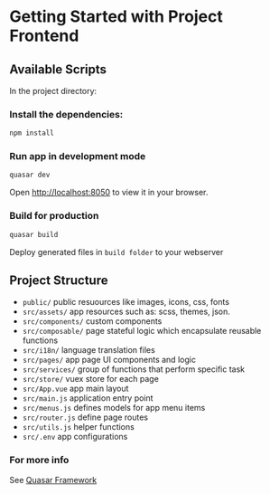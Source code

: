 # Getting Started with Project Frontend

## Available Scripts
In the project directory:

### Install the dependencies:
```bash
npm install
```

### Run app in development mode
```bash
quasar dev
```
Open [http://localhost:8050](http://localhost:8050) to view it in your browser.

### Build for production
```bash
quasar build
```
Deploy generated files in `build folder` to your webserver

## Project Structure

- ```public/``` public resuources like images, icons, css, fonts
- ```src/assets/``` app resources such as: scss, themes, json.
- ```src/components/```  custom components
- ```src/composable/```  page stateful logic which encapsulate reusable functions
- ```src/i18n/```  language translation files
- ```src/pages/```  app page UI components and logic
- ```src/services/``` group of functions that perform specific task
- ```src/store/``` vuex store for each page
- ```src/App.vue``` app main layout
- ```src/main.js``` application entry point
- ```src/menus.js``` defines models for app menu items
- ```src/router.js``` define page routes
- ```src/utils.js``` helper functions
- ```src/.env``` app configurations


### For more info
See [Quasar Framework](https://quasar.dev)

